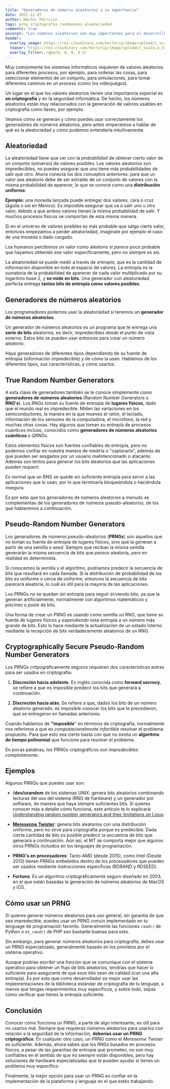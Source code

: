 ```yaml
---
title: "Generadores de números aleatorios y su importancia"
date: 2021-12-07
author: Héctor Patricio
tags: prng criptografía randomness aleatoriedad
comments: true
excerpt: "Los números aleatorios son muy importantes para el desarrollo, sobre todo para la seguridad de la información y la criptografía."
header:
  overlay_image: https://res.cloudinary.com/hectorip/image/upload/c_scale,w_1120/v1638939680/erica-li-UCGvgdlbYGk-unsplash_iucni9.jpg
  teaser: https://res.cloudinary.com/hectorip/image/upload/c_scale,w_320/v1638939680/erica-li-UCGvgdlbYGk-unsplash_iucni9.jpg
  overlay_filter: rgba(0, 0, 0, 0.5)
---
```


Muy comúnmente los sistemas informáticos requieren de valores aleatorios para diferentes procesos, por ejemplo, para ordenar las cosas, para seleccionar elementos de un conjunto, para simulaciones, para tomar diferentes caminos en un proceso (como los videojuegos).

Un lugar en el que los valores aleatorios tienen una importancia especial es **en criptografía** y en la seguridad informática. De hecho, los números aleatorios están muy relacionados con la generación de valores usables en criptografía como llaves, por ejemplo.

Veamos cómo se generan y cómo puedes usar correctamente los generadores de números aleatorios, pero antes empecemos a hablar de qué es la aleatoriedad y cómo podemos entenderla intuitivamente.

## Aleatoriedad

La aleatoriedad tiene que ver con la _probabilidad_ de obtener cierto valor de un conjunto (universo) de valores posibles. Los valores aleatorios son impredecibles, no puedes asegurar que uno tiene más probabilidades de salir que otro. Ahora conecta los dos conceptos anteriores: para que un valor sea aleatorio debe de ser extraído de un conjunto de valores con la misma probabilidad de aparecer, lo que se conoce como una **distribución uniforme**.

**Ejemplo:** una moneda lanzada puede entregar dos valores, cara o cruz (águila o sol en México). Es imposible asegurar que va a salir uno u otro valor, debido a que ambos valores tienen la misma probabilidad de salir. Y muchos procesos físicos se comportan de esta misma manera.

Si en el universo de valores posibles es más probable que salga cierto valor, entonces empezamos a perder aleatoriedad, imagínate por ejemplo el caso de una moneda o dado cargado.

Los humanos percibimos un valor como aleatorio si _parece_ poco probable que hayamos obtenido ese valor específicamente, pero no siempre es así.

La aleatoriedad se puede medir a través de _entropía_, que es la cantidad de información disponible en todo el espacio de valores. La entropía es la sumatoria de la probabilidad de aparecer de cada valor multiplicado por su logaritmo base 2, y **se mide en bits**. Una generador con aleatoriedad perfecta entrega **tantos bits de entropía como valores posibles**.

## Generadores de números aleatorios

Los programadores podemos usar la aleatoriedad si tenemos un **generador de números aleatorios**.

Un generador de números aleatorios es un programa que te entrega una **serie de bits** aleatorios, es decir, impredecibles desde el punto de vista externo. Estos bits se pueden usar entonces para crear un número aleatorio.

Haya generadores de diferentes tipos dependiendo de su fuente de entropía (información impredecible) y de cómo la usen. Hablemos de los diferentes tipos, sus características, y cómo usarlos.

## True Random Number Generators

A esta clase de generadores también se le conoce simplemente como **generadores de números aleatorios** (Random Number Generators o **RNG's**). Los RNGs toman su fuente de entropía de **lugares físicos**, dado que el mundo real es impredecible. Miden las variaciones en los semiconductores, la manera en la que mueves el ratón, el teclado, información de los sensores de la computadora, el micrófono, la red y muchas otras cosas. Hay algunos que toman su entropía de procesos cuánticos incluso, conocidos como **generadores de números aleatorios cuánticos** o _QRNGs_.

Estos elementos físicos son fuentes confiables de entropía, pero no podemos confiar en nuestra manera de medirla o "capturarla", además de que pueden ser sesgados por un usuario malintencionado o atacante. Además son lentos para generar los bits aleatorios que las aplicaciones pueden requerir.

Es normal que un RNG se quede sin suficiente entropía para servir a las aplicaciones que lo usan, por lo que terminaría bloqueándola o haciéndola insegura.

Es por esto que los generadores de números aleatorios a menudo se complementan de los generadores de números pseudo-aleatorios, de los que hablaremos a continuación.

## Pseudo-Random Number Generators

Los generadores de números pseudo-aleatorios (**PRNGs**) son aquellos que no toman su fuente de entropía de lugares físicos, sino que la generan a partir de una semilla o _seed_. Siempre que reciban la misma semilla generarán la misma secuencia de bits que _parece_ aleatoria, pero en realidad es determinista.

Si conocemos la semilla y el algoritmo, podríamos predecir la secuencia de bits que resultará en cada llamada. Si la distribución de probabilidad de los bits es uniforme o cerca de uniforme, entonces la secuencia de bits parecerá aleatoria, lo cuál es útil para la mayoría de las aplicaciones.

Los PRNGs no se quedan sin entropía para seguir sirviendo bits, ya que la generan artificialmente, normalmente con algoritmos matemáticos y _piscinas_ o _pools_ de bits.

Una forma de crear un PRNG es usando como semilla un RNG, que tome su fuente de lugares físicos y _expendiendo_ esta entropía a un número más grande de bits. Esto lo hace mediante la actualización de un estado interno mediante la recepción de bits verdaderamente aleatorios de un RNG.

## Cryptographically Secure Pseudo-Random Number Generators

Los PRNGs critpográficamente seguros requieren dos características extras para ser usados en criptografía:

1. **Discreción hacia adelante**. En inglés conocida como **forward secrecy**, se refiere a que es imposible predecir los bits que generará a continuación.

2. **Discreción hacia atás**. Se refiere a que, dados los bits de un número aleatorio generado, es imposible conocer los bits que le precedieron, que se entregaron en llamadas anteriores.

Cuando hablamos de **"imposible**" en términos de criptografía, normalmente nos referimos a que es _computacionalmente infactible_ resolver el problema propuesto. Para que esto sea cierto basta con que no exista un **algoritmo de tiempo polinomial** que funcione para resolver el problema.

En pocas palabras, los PRNGs criptográficos son _impredecibles completamente_.

## Ejemplos

Algunos PRNGs que puedes usar son:

- **/dev/urandom** de los sistemas UNIX: genera bits aleatorios combinando lecturas del uso del sistema (RNG de hardware) y un generador por software, de manera que haya siempre suficientes bits. Si quieres conocer más a detalle cómo funciona, este artículo te lo explicará: [Understanding random number generators and their limitations on Linux](https://www.redhat.com/en/blog/understanding-random-number-generators-and-their-limitations-linux).

- **[Meresenne Twister](https://github.com/ESultanik/mtwister)**: genera bits aleatorios con una distribución uniforme, pero no sirve para criptografía porque es predecible. Dada cierta cantidad de bits es posible predecir la secuencia de bits que generará a continuación. Aún así, el MT se comporta mejor que algunos otros PRNGs incluidos en los lenguajes de programación.

- **PRNG's en procesadores**: Tanto AMD (desde 2015), como Intel (Desde 2013) tienen PRNGs embebidos dentro de los procesadores que pueden ser usados mediante instrucciones específicas (RDRAND y RDSEED).

- **Fortuna**. Es un algoritmo criptográficamente seguro diseñado en 2003, en el que están basadas la generación de números aleatorios de MacOS y iOS.

## Cómo usar un PRNG

Si quieres generar números aleatorios para uso general, sin garantía de que sea impredecible, puedes usar un PRNG común implementado en tu lenguage de programación favorito. Generalmente las funciones `rand()` de Python o `mt_rand()` de PHP son bastante buenas para esto.

Sin embargo, para generar números aleatorios para criptografía, debes usar un PRNG especializado, generalmente basado en los provistos por el sistema operativo.

Aunque podrías escribir una función que se comunique con el sistema operativo para obtener un flujo de bits aleatorios, tendrías que hacer lo suficiente para asegurarte de que esos bits sean de calidad (con una alta entropía). Es por esto que como desarrollador es mejor usar las implementaciones de la biblioteca estándar de criptografía de tu lenguaje, a menos que tengas requerimientos muy específicos, y sobre todo, sepas cómo verificar que tienes la entropía suficiente.

## Conclusión

Conocer cómo funciona un PRNG, a parte de algo interesante, es útil para no usarlos mal. Siempre que requieras números aleatorios para usarlos con relación a la seguridad de la información, **deberías usar un PRNG criptográfico**. En cualquier otro caso, un PRNG como el _Meresenne Twister_ es suficiente. Además, ahora sabes que los RNGs basados en procesos físicos, a pesar de las garantías de entropía que prometen, no son muy confiables en el sentido de que no siempre están disponibles, pero hay soluciones de hardware especializadas que te pueden ayudar si tienes un problema muy específico.

Finalmente, la mejor opción para usar un PRNG es confiar en la implementación de la plataforma y lenguaje en el que estés trabajando.

